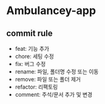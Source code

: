 # Ambulancey-app

## commit rule
- feat: 기능 추가
- chore: 세팅 수정
- fix: 버그 수정
- rename: 파일, 폴더명 수정 또는 이동
- remove: 파일 또는 폴더 제거
- refactor: 리팩토링
- comment: 주석/문서 추가 및 변경
